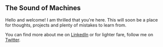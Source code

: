 ## The Sound of Machines

Hello and welcome! I am thrilled that you're here. This will soon be a place for thoughts, projects and plenty of mistakes to learn from. 

You can find more about me on [LinkedIn](https://www.linkedin.com/in/petersforbes) or for lighter fare, follow me on [Twitter](https://www.twitter.com/petersforbes).


